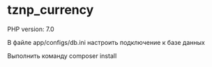 # tznp_currency

PHP version: 7.0

В файле app/configs/db.ini настроить подключение к базе данных

Выполнить команду composer install
